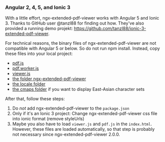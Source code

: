 ### Angular 2, 4, 5, and Ionic 3

With a little effort, ngx-extended-pdf-viewer works with Angular 5 and Ionic 3. Thanks to GitHub user @tanzl88 for finding out how. They've also provided a running demo projekt: https://github.com/tanzl88/ionic-3-extended-pdf-viewer.

For technical reasons, the binary files of ngx-extended-pdf-viewer are not compatible with Angular 5 or below. So do not run npm install. Instead, copy these files into your local project:

- <a href="https://github.com/stephanrauh/ngx-extended-pdf-viewer/blob/master/projects/ngx-extended-pdf-viewer/src/assets/pdf.js">pdf.js</a>
- <a href="https://github.com/stephanrauh/ngx-extended-pdf-viewer/blob/master/projects/ngx-extended-pdf-viewer/src/assets/pdf.worker.js">pdf.worker.js</a>
- <a href="https://github.com/stephanrauh/ngx-extended-pdf-viewer/blob/master/projects/ngx-extended-pdf-viewer/src/assets/viewer.js">viewer.js</a>
- <a href="https://github.com/stephanrauh/ngx-extended-pdf-viewer/tree/master/projects/ngx-extended-pdf-viewer/src/lib">the folder ngx-extended-pdf-viewer</a>
- <a href="https://github.com/stephanrauh/ngx-extended-pdf-viewer/tree/master/projects/ngx-extended-pdf-viewer/src/assets/locale">the locale folder</a>
- <a href="https://github.com/stephanrauh/ngx-extended-pdf-viewer/tree/master/projects/ngx-extended-pdf-viewer/src/assets/cmaps">the cmaps folder</a> if you want to display East-Asian character sets

After that, follow these steps:

1.  Do *not* add ngx-extended-pdf-viewer to the `package.json`
2.  Only if it's an Ionic 3 project: Change ngx-extended-pdf-viewer css file into ionic format (remove styleUrls)
3.  Maybe you also have to load `viewer.js` and `pdf.js` in the `index.html`. However, these files are loaded automatically, so that step is probably not necessary since ngx-extended-pdf-viewer 2.0.0.
